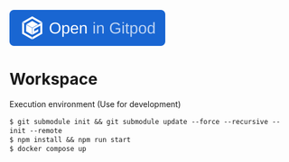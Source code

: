 [![Testar no Browser](https://raw.githubusercontent.com/gilberto-009199/JAgendaWeb/master/gitpod.svg)](https://gitpod.io#https://github.com/warlords2/workspace)

# Workspace

 Execution environment (Use for development)
```
$ git submodule init && git submodule update --force --recursive --init --remote
$ npm install && npm run start
$ docker compose up
```